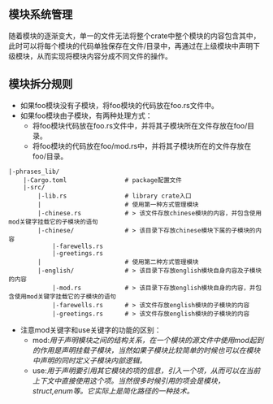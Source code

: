 ## 模块系统管理
随着模块的逐渐变大，单一的文件无法将整个crate中整个模块的内容包含其中，此时可以将每个模块的代码单独保存在文件/目录中，再通过在上级模块中声明下级模块，从而实现将模块内容分成不同文件的操作。
## 模块拆分规则
+ 如果foo模块没有子模块，将foo模块的代码放在foo.rs文件中。
+ 如果foo模块由子模块，有两种处理方式：
  + 将foo模块代码放在foo.rs文件中，并将其子模块所在文件存放在foo/目录。
  + 将foo模块的代码放在foo/mod.rs中，并将其子模块所在的文件存放在foo/目录。

```
|-phrases_lib/
    |-Cargo.toml				# package配置文件
    |-src/
        |-lib.rs				# library crate入口
        |						# 使用第一种方式管理模块
        |-chinese.rs            # > 该文件存放chinese模块的内容，并包含使用mod关键字挂载它的子模块的语句
        |-chinese/				# > 该目录下存放chinese模块下属的子模块的内容
            |-farewells.rs
            |-greetings.rs
        |						# 使用第二种方式管理模块
        |-english/              # > 该目录下存放english模块自身内容及子模块的内容
            |-mod.rs			# > 该目录下存放english模块自身的内容，并包含使用mod关键字挂载它的子模块的语句
            |-farewells.rs		# > 该文件存放english模块的子模块的内容
            |-greetings.rs		# > 该文件存放english模块的子模块的内容
```
+ 注意mod关键字和use关键字的功能的区别：
  + mod:*用于声明模块之间的结构关系，在一个模块的源文件中使用mod起到的作用是声明挂载子模块，当然如果子模块比较简单的时候也可以在模块中声明的同时定义子模块内部逻辑。*
  + use:*用于声明要引用其它模块的项的信息，引入一个项，从而可以在当前上下文中直接使用这个项。当然很多时候引用的项会是模块，struct,enum等。它实际上是简化路径的一种技术。*